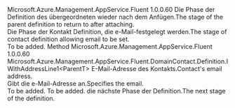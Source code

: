 <Type Name="IWithEmail&lt;ParentT&gt;" FullName="Microsoft.Azure.Management.AppService.Fluent.DomainContact.Definition.IWithEmail&lt;ParentT&gt;">
  <TypeSignature Language="C#" Value="public interface IWithEmail&lt;ParentT&gt;" />
  <TypeSignature Language="ILAsm" Value=".class public interface auto ansi abstract IWithEmail`1&lt;ParentT&gt;" />
  <TypeSignature Language="DocId" Value="T:Microsoft.Azure.Management.AppService.Fluent.DomainContact.Definition.IWithEmail`1" />
  <TypeSignature Language="VB.NET" Value="Public Interface IWithEmail(Of ParentT)" />
  <TypeSignature Language="F#" Value="type IWithEmail&lt;'ParentT&gt; = interface" />
  <AssemblyInfo>
    <AssemblyName>Microsoft.Azure.Management.AppService.Fluent</AssemblyName>
    <AssemblyVersion>1.0.0.60</AssemblyVersion>
  </AssemblyInfo>
  <TypeParameters>
    <TypeParameter Name="ParentT" />
  </TypeParameters>
  <Interfaces />
  <Docs>
    <typeparam name="ParentT"><span data-ttu-id="55faa-101">Die Phase der Definition des übergeordneten wieder nach dem Anfügen.</span><span class="sxs-lookup"><span data-stu-id="55faa-101">The stage of the parent definition to return to after attaching.</span></span></typeparam>
    <summary>
            <span data-ttu-id="55faa-102">Die Phase der Kontakt Definition, die e-Mail-festgelegt werden.</span><span class="sxs-lookup"><span data-stu-id="55faa-102">The stage of contact definition allowing email to be set.</span></span>
            </summary>
    <remarks>To be added.</remarks>
  </Docs>
  <Members>
    <Member MemberName="WithEmail">
      <MemberSignature Language="C#" Value="public Microsoft.Azure.Management.AppService.Fluent.DomainContact.Definition.IWithAddressLine1&lt;ParentT&gt; WithEmail (string email);" />
      <MemberSignature Language="ILAsm" Value=".method public hidebysig newslot virtual instance class Microsoft.Azure.Management.AppService.Fluent.DomainContact.Definition.IWithAddressLine1`1&lt;!ParentT&gt; WithEmail(string email) cil managed" />
      <MemberSignature Language="DocId" Value="M:Microsoft.Azure.Management.AppService.Fluent.DomainContact.Definition.IWithEmail`1.WithEmail(System.String)" />
      <MemberSignature Language="VB.NET" Value="Public Function WithEmail (email As String) As IWithAddressLine1(Of ParentT)" />
      <MemberSignature Language="F#" Value="abstract member WithEmail : string -&gt; Microsoft.Azure.Management.AppService.Fluent.DomainContact.Definition.IWithAddressLine1&lt;'ParentT&gt;" Usage="iWithEmail.WithEmail email" />
      <MemberType>Method</MemberType>
      <AssemblyInfo>
        <AssemblyName>Microsoft.Azure.Management.AppService.Fluent</AssemblyName>
        <AssemblyVersion>1.0.0.60</AssemblyVersion>
      </AssemblyInfo>
      <ReturnValue>
        <ReturnType>Microsoft.Azure.Management.AppService.Fluent.DomainContact.Definition.IWithAddressLine1&lt;ParentT&gt;</ReturnType>
      </ReturnValue>
      <Parameters>
        <Parameter Name="email" Type="System.String" />
      </Parameters>
      <Docs>
        <param name="email"><span data-ttu-id="55faa-103">E-Mail-Adresse des Kontakts.</span><span class="sxs-lookup"><span data-stu-id="55faa-103">Contact's email address.</span></span></param>
        <summary>
            <span data-ttu-id="55faa-104">Gibt die e-Mail-Adresse an.</span><span class="sxs-lookup"><span data-stu-id="55faa-104">Specifies the email.</span></span>
            </summary>
        <returns>To be added.</returns>
        <remarks>To be added.</remarks>
        <return><span data-ttu-id="55faa-105">die nächste Phase der Definition.</span><span class="sxs-lookup"><span data-stu-id="55faa-105">The next stage of the definition.</span></span></return>
      </Docs>
    </Member>
  </Members>
</Type>